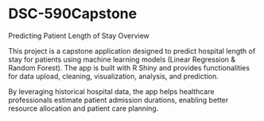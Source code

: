 # DSC-590Capstone
Predicting Patient Length of Stay
Overview

This project is a capstone application designed to predict hospital length of stay for patients using machine learning models (Linear Regression & Random Forest). The app is built with R Shiny and provides functionalities for data upload, cleaning, visualization, analysis, and prediction.

By leveraging historical hospital data, the app helps healthcare professionals estimate patient admission durations, enabling better resource allocation and patient care planning.
